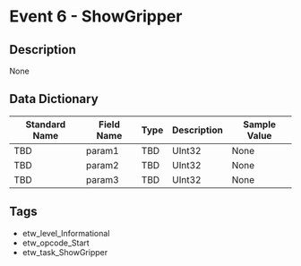 # Event 6 - ShowGripper

## Description
None

## Data Dictionary
|Standard Name|Field Name|Type|Description|Sample Value|
|---|---|---|---|---|
|TBD|param1|TBD|UInt32|None|None|
|TBD|param2|TBD|UInt32|None|None|
|TBD|param3|TBD|UInt32|None|None|

## Tags
* etw_level_Informational
* etw_opcode_Start
* etw_task_ShowGripper